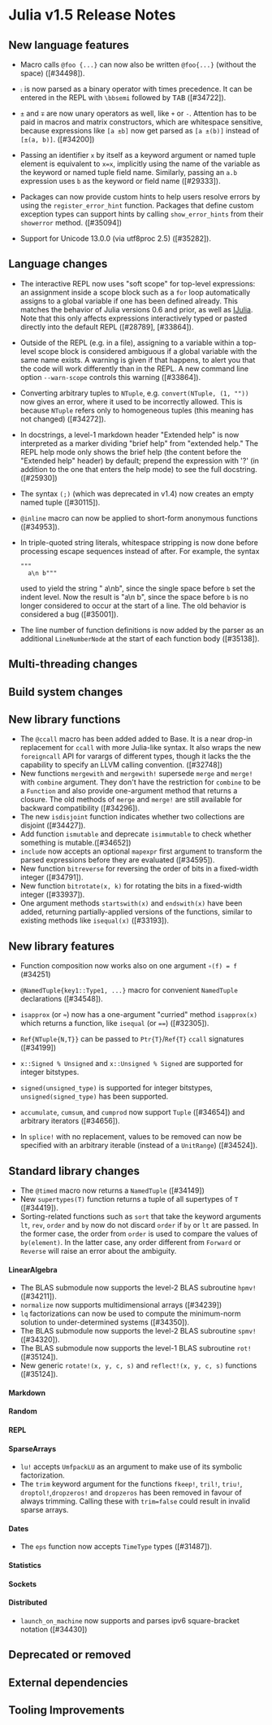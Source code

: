 Julia v1.5 Release Notes
========================

New language features
---------------------
* Macro calls `@foo {...}` can now also be written `@foo{...}` (without the space) ([#34498]).
* `⨟` is now parsed as a binary operator with times precedence. It can be entered in the REPL
  with `\bbsemi` followed by <kbd>TAB</kbd> ([#34722]).

* `±` and `∓` are now unary operators as well, like `+` or `-`. Attention has to be paid in
  macros and matrix constructors, which are whitespace sensitive, because expressions like
  `[a ±b]` now get parsed as `[a ±(b)]` instead of `[±(a, b)]`. ([#34200])

* Passing an identifier `x` by itself as a keyword argument or named tuple element
  is equivalent to `x=x`, implicitly using the name of the variable as the keyword
  or named tuple field name.
  Similarly, passing an `a.b` expression uses `b` as the keyword or field name ([#29333]).

* Packages can now provide custom hints to help users resolve errors by using the
  `register_error_hint` function. Packages that define custom exception types
  can support hints by calling `show_error_hints` from their `showerror` method. ([#35094])

* Support for Unicode 13.0.0 (via utf8proc 2.5) ([#35282]).

Language changes
----------------

* The interactive REPL now uses "soft scope" for top-level expressions: an assignment inside a
  scope block such as a `for` loop automatically assigns to a global variable if one has been
  defined already. This matches the behavior of Julia versions 0.6 and prior, as well as
  [IJulia](https://github.com/JuliaLang/IJulia.jl).
  Note that this only affects expressions interactively typed or pasted directly into the
  default REPL ([#28789], [#33864]).

* Outside of the REPL (e.g. in a file), assigning to a variable within a top-level scope
  block is considered ambiguous if a global variable with the same name exists.
  A warning is given if that happens, to alert you that the code will work differently
  than in the REPL.
  A new command line option `--warn-scope` controls this warning ([#33864]).

* Converting arbitrary tuples to `NTuple`, e.g. `convert(NTuple, (1, ""))` now gives an error,
  where it used to be incorrectly allowed. This is because `NTuple` refers only to homogeneous
  tuples (this meaning has not changed) ([#34272]).

* In docstrings, a level-1 markdown header "Extended help" is now
  interpreted as a marker dividing "brief help" from "extended help."
  The REPL help mode only shows the brief help (the content before the
  "Extended help" header) by default; prepend the expression with '?'
  (in addition to the one that enters the help mode) to see the full
  docstring. ([#25930])

* The syntax `(;)` (which was deprecated in v1.4) now creates an empty named tuple ([#30115]).

* `@inline` macro can now be applied to short-form anonymous functions ([#34953]).

* In triple-quoted string literals, whitespace stripping is now done before processing
  escape sequences instead of after. For example, the syntax
  ```
  """
    a\n b"""
  ```
  used to yield the string " a\nb", since the single space before `b` set the indent level.
  Now the result is "a\n b", since the space before `b` is no longer considered to occur
  at the start of a line. The old behavior is considered a bug ([#35001]).

* The line number of function definitions is now added by the parser as an
  additional `LineNumberNode` at the start of each function body ([#35138]).

Multi-threading changes
-----------------------


Build system changes
--------------------


New library functions
---------------------
* The `@ccall` macro has been added added to Base. It is a near drop-in replacement for `ccall` with more Julia-like syntax. It also wraps the new `foreigncall` API for varargs of different types, though it lacks the the capability to specify an LLVM calling convention. ([#32748])
* New functions `mergewith` and `mergewith!` supersede `merge` and `merge!` with `combine`
  argument.  They don't have the restriction for `combine` to be a `Function` and also
  provide one-argument method that returns a closure.  The old methods of `merge` and
  `merge!` are still available for backward compatibility ([#34296]).
* The new `isdisjoint` function indicates whether two collections are disjoint ([#34427]).
* Add function `ismutable` and deprecate `isimmutable` to check whether something is mutable.([#34652])
* `include` now accepts an optional `mapexpr` first argument to transform the parsed
  expressions before they are evaluated ([#34595]).
* New function `bitreverse` for reversing the order of bits in a fixed-width integer ([#34791]).
* New function `bitrotate(x, k)` for rotating the bits in a fixed-width integer ([#33937]).
* One argument methods `startswith(x)` and `endswith(x)` have been added, returning partially-applied versions of the functions, similar to existing methods like `isequal(x)` ([#33193]).

New library features
--------------------
* Function composition now works also on one argument `∘(f) = f` (#34251)
* `@NamedTuple{key1::Type1, ...}` macro for convenient `NamedTuple` declarations ([#34548]).

* `isapprox` (or `≈`) now has a one-argument "curried" method `isapprox(x)` which returns a function, like `isequal` (or `==`) ([#32305]).
* `Ref{NTuple{N,T}}` can be passed to `Ptr{T}`/`Ref{T}` `ccall` signatures ([#34199])
* `x::Signed % Unsigned` and `x::Unsigned % Signed` are supported for integer bitstypes.
* `signed(unsigned_type)` is supported for integer bitstypes, `unsigned(signed_type)` has been supported.
* `accumulate`, `cumsum`, and `cumprod` now support `Tuple` ([#34654]) and arbitrary iterators ([#34656]).
* In `splice!` with no replacement, values to be removed can now be specified with an
  arbitrary iterable (instead of a `UnitRange`) ([#34524]).

Standard library changes
------------------------
* The `@timed` macro now returns a `NamedTuple` ([#34149])
* New `supertypes(T)` function returns a tuple of all supertypes of `T` ([#34419]).
* Sorting-related functions such as `sort` that take the keyword arguments `lt`, `rev`, `order`
  and `by` now do not discard `order` if `by` or `lt` are passed. In the former case, the
  order from `order` is used to compare the values of `by(element)`. In the latter case,
  any order different from `Forward` or `Reverse` will raise an error about the
  ambiguity.

#### LinearAlgebra
* The BLAS submodule now supports the level-2 BLAS subroutine `hpmv!` ([#34211]).
* `normalize` now supports multidimensional arrays ([#34239])
* `lq` factorizations can now be used to compute the minimum-norm solution to under-determined systems ([#34350]).
* The BLAS submodule now supports the level-2 BLAS subroutine `spmv!` ([#34320]).
* The BLAS submodule now supports the level-1 BLAS subroutine `rot!` ([#35124]).
* New generic `rotate!(x, y, c, s)` and `reflect!(x, y, c, s)` functions ([#35124]).

#### Markdown


#### Random


#### REPL


#### SparseArrays
* `lu!` accepts `UmfpackLU` as an argument to make use of its symbolic factorization.
* The `trim` keyword argument for the functions `fkeep!`, `tril!`, `triu!`,
  `droptol!`,`dropzeros!` and `dropzeros` has been removed in favour of always
  trimming. Calling these with `trim=false` could result in invalid sparse
  arrays.

#### Dates
* The `eps` function now accepts `TimeType` types ([#31487]).

#### Statistics


#### Sockets

#### Distributed
* `launch_on_machine` now supports and parses ipv6 square-bracket notation ([#34430])

Deprecated or removed
---------------------

External dependencies
---------------------

Tooling Improvements
---------------------


<!--- generated by NEWS-update.jl: -->
